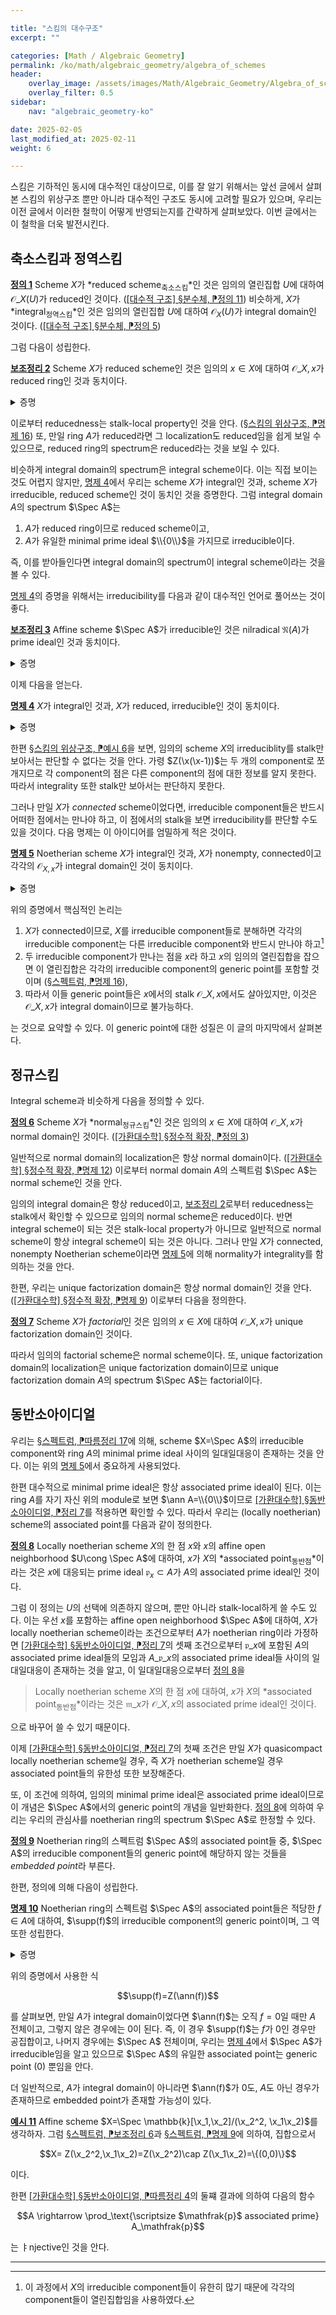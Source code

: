 ```yaml
---

title: "스킴의 대수구조"
excerpt: ""

categories: [Math / Algebraic Geometry]
permalink: /ko/math/algebraic_geometry/algebra_of_schemes
header:
    overlay_image: /assets/images/Math/Algebraic_Geometry/Algebra_of_schemes.png
    overlay_filter: 0.5
sidebar: 
    nav: "algebraic_geometry-ko"

date: 2025-02-05
last_modified_at: 2025-02-11
weight: 6

---
```


스킴은 기하적인 동시에 대수적인 대상이므로, 이를 잘 알기 위해서는 앞선 글에서 살펴본 스킴의 위상구조 뿐만 아니라 대수적인 구조도 동시에 고려할 필요가 있으며, 우리는 이전 글에서 이러한 철학이 어떻게 반영되는지를 간략하게 살펴보았다. 이번 글에서는 이 철학을 더욱 발전시킨다. 

## 축소스킴과 정역스킴

<div class="definition" markdown="1">

<ins id="def1">**정의 1**</ins> Scheme $X$가 *reduced scheme<sub>축소스킴</sub>*인 것은 임의의 열린집합 $U$에 대하여 $\mathscr{O}\_X(U)$가 reduced인 것이다. ([\[대수적 구조\] §분수체, ⁋정의 11](/ko/math/algebraic_structures/field_of_fractions#def11)) 비슷하게, $X$가 *integral<sub>정역스킴</sub>*인 것은 임의의 열린집합 $U$에 대하여 $\mathscr{O}_X(U)$가 integral domain인 것이다. ([\[대수적 구조\] §분수체, ⁋정의 5](/ko/math/algebraic_structures/field_of_fractions#def5))

</div>

그럼 다음이 성립한다.

<div class="proposition" markdown="1">

<ins id="lem2">**보조정리 2**</ins> Scheme $X$가 reduced scheme인 것은 임의의 $x\in X$에 대하여 $\mathscr{O}\_{X, x}$가 reduced ring인 것과 동치이다.

</div>
<details class="proof" markdown="1">
<summary>증명</summary>

우선 reduced scheme $X$의 임의의 점 $x\in X$에 대하여, $x$를 포함하는 affine open subscheme $U=\Spec A$를 생각하자. $\Spec A$ 안에서 $x$에 대응되는 prime ideal을 $\mathfrak{p}$라 하면

$$\mathscr{O}_{X,x}=(\mathscr{O}_X\vert_U)_x\cong \mathscr{O}_{\Spec A, \mathfrak{p}}\cong A_\mathfrak{p}$$

이고, 가정에 의해 $\mathscr{O}\_X(U)\cong A$가 reduced이므로 $A\_\mathfrak{p}$ 또한 reduced이다. 

거꾸로 임의의 $x\in X$에 대하여 $\mathscr{O}\_{X,x}$가 reduced라 하면, 임의의 열린집합 $U$에 대하여 다음 inclusion

$$\mathscr{O}_X(U)\hookrightarrow\prod_{x\in U} \mathscr{O}_{X,x}$$

을 생각하면 $\mathscr{O}_X(U)$가 reduced인 것을 확인할 수 있다. 

</details>

이로부터 reducedness는 stalk-local property인 것을 안다. ([§스킴의 위상구조, ⁋명제 16](/ko/math/algebraic_geometry/topology_of_schemes#prop16)) 또, 만일 ring $A$가 reduced라면 그 localization도 reduced임을 쉽게 보일 수 있으므로, reduced ring의 spectrum은 reduced라는 것을 보일 수 있다. 

비슷하게 integral domain의 spectrum은 integral scheme이다. 이는 직접 보이는 것도 어렵지 않지만, [명제 4](#prop4)에서 우리는 scheme $X$가 integral인 것과, scheme $X$가 irreducible, reduced scheme인 것이 동치인 것을 증명한다. 그럼 integral domain $A$의 spectrum $\Spec A$는

1. $A$가 reduced ring이므로 reduced scheme이고,
2. $A$가 유일한 minimal prime ideal $\\{0\\}$을 가지므로 irreducible이다.

즉, 이를 받아들인다면 integral domain의 spectrum이 integral scheme이라는 것을 볼 수 있다. 

[명제 4](#prop4)의 증명을 위해서는 irreducibility를 다음과 같이 대수적인 언어로 풀어쓰는 것이 좋다.

<div class="proposition" markdown="1">

<ins id="lem3">**보조정리 3**</ins> Affine scheme $\Spec A$가 irreducible인 것은 nilradical $\mathfrak{N}(A)$가 prime ideal인 것과 동치이다.

</div>
<details class="proof" markdown="1">
<summary>증명</summary>

$\Spec A$가 irreducible인 것은 이 공간의 임의의 두 basis $D(f),D(g)\neq\emptyset$에 대하여 $D(fg)\neq\emptyset$인 것과 동치이다. 그런데 다음 동치관계

$$D(f)\neq\emptyset\iff f\not\in \mathfrak{p}\text{ for some $\mathfrak{p}$}\iff f\not\in \mathfrak{N}(A)$$

로부터, ([\[대수적 구조\] §분수체, ⁋명제 14](/ko/math/algebraic_structures/field_of_fractions#prop14)) 명제 $D(f),D(g)\neq\emptyset\implies D(fg)\not\in\emptyset$은 다음 명제

$$f,g\not\in \mathfrak{N}(A)\implies fg\not\in \mathfrak{N}(A)$$

와 동치임을 안다. 

</details>

이제 다음을 얻는다. 

<div class="proposition" markdown="1">

<ins id="prop4">**명제 4**</ins> $X$가 integral인 것과, $X$가 reduced, irreducible인 것이 동치이다.

</div>
<details class="proof" markdown="1">
<summary>증명</summary>

우선 $X$가 integral이라 하자. 임의의 integral domain은 항상 reduced이므로 $X$는 reduced scheme이다. 만일 $X$가 irreducible scheme이 아니라 하면, 서로소이고 공집합이 아닌 두 열린집합 $U_1,U_2\neq\emptyset$가 존재한다. 그럼 열린집합 $U_1\cup U_2$에 대하여

$$\mathscr{O}_X(U_1\cup U_2)=\mathscr{O}_X(U_1)\times \mathscr{O}_X(U_2)$$

이고, 우변은 integral domain이 아니므로 이는 $X$가 integral이라는 가정에 모순이다.

거꾸로 irreducible reduced scheme $X$가 주어졌다 하고, $X$가 integral scheme임을 보이자. 즉, $X$의 임의의 열린집합 $U$가 주어졌을 때, $\mathscr{O}_X(U)$가 integral domain임을 보여야 한다. 우선 다음 주장을 보이자.

**주장** 임의의 affine open subset $\Spec A\cong V\subseteq X$에 대하여, $\mathscr{O}\_X(V)\cong A$는 항상 integral domain이다. 
> $X$가 reduced라는 가정으로부터 $A$가 reduced ring이어야 하는 것을 안다. 한편, $X$는 $X$의 irreducible closed subset이므로 $V$도 irreducible이고 ([\[위상수학\] §차원, ⁋명제 13](/ko/math/topology/dimension#prop14)) 따라서 [보조정리 3](#lem3)으로부터 $\mathfrak{N}(A)=0$는 prime ideal이 되어 $A$가 integral domain이다. 

이제 일반적으로 $X$의 임의의 열린집합 $U$에 대하여 $\mathscr{O}\_X(U)$가 integral domain임을 보인다. 이를 위해 두 원소 $f,g\in \mathscr{O}\_X(U)$가 $fg=0$을 만족한다고 하자. 그럼 $U$의 두 열린집합

$$D_U(f)=\{x\in U\mid f_x\not\in \mathfrak{m}_x\},\qquad D_U(g)=\{x\in U\mid g_x\not\in \mathfrak{m}_x\}$$

와 이들의 여집합 $Z_U(f), Z_U(g)$에 대하여 $U=Z_U(f)\cup Z_U(g)$가 성립한다. 이제 $X$가 irreducible이므로, [\[위상수학\] §차원, ⁋명제 13](/ko/math/topology/dimension#prop14)으로부터 그 열린집합 $U$ 또한 마찬가지라는 것을 알고 따라서 $Z_U(f)=U$이거나 $Z_U(g)=U$여야 한다. 일반성을 잃지 않고 $Z_U(f)=U$라 하자. 그럼 $U$의 임의의 open affine subset $V$에 대하여, $V$에서

$$D_V(f)=\{x\in V\mid f_x\not\in \mathfrak{m}_x\}$$

로 정의하면 $D_V(f)=D_U(f)\cap V=D(f\vert_{U\cap D_U(f)})\subseteq V$이고, 이것이 공집합이기 위해서는 $f\vert_{U\cap D_U(f)}$가 $\mathscr{O}_X(V)$의 nilpotent element이다. 그런데 $\mathscr{O}\_X(V)$는 위의 주장에 의하여 integral domain이므로, 이로부터 $f\vert_{U\cap D_U(f)}=0$이어야 함을 알고, 이것이 $U$의 임의의 open affine subset $V$에 대해 성립하므로 $f=0$이어야 한다. 

</details>

한편 [§스킴의 위상구조, ⁋예시 6](/ko/math/algebraic_geometry/topology_of_schemes#ex6)을 보면, 임의의 scheme $X$의 irreduciblity를 stalk만 보아서는 판단할 수 없다는 것을 안다. 가령 $Z(\x(\x-1))$는 두 개의 component로 쪼개지므로 각 component의 점은 다른 component의 점에 대한 정보를 알지 못한다. 따라서 integrality 또한 stalk만 보아서는 판단하지 못한다. 

그러나 만일 $X$가 *connected* scheme이었다면, irreducible component들은 반드시 어떠한 점에서는 만나야 하고, 이 점에서의 stalk을 보면 irreducibility를 판단할 수도 있을 것이다. 다음 명제는 이 아이디어를 엄밀하게 적은 것이다. 


<div class="proposition" markdown="1">

<ins id="prop5">**명제 5**</ins> Noetherian scheme $X$가 integral인 것과, $X$가 nonempty, connected이고 각각의 $\mathscr{O}_{X,x}$가 integral domain인 것이 동치이다. 

</div>
<details class="proof" markdown="1">
<summary>증명</summary>

우선 $X$가 integral이라면 $X$는 irreducible이므로 connected이고, 또 integral domain의 localization은 integral domain이므로 한쪽 방향은 자명하다.

반대쪽 방향의 경우, scheme $X$가 reduced인 것은 임의의 integral domain이 reduced이고, reducedness가 stalk-local property이기 때문에 자명하다. 따라서 주어진 조건을 사용하여 $X$가 irreducible이라는 것을 보이면 나머지는 [명제 4](#prop4)로부터 자명하다.

우선 $X$가 noetherian scheme이므로 적당한 noetherian ring들 $A_1,\ldots, A_r$이 존재하여 $X=\bigcup \Spec A\_i$라 할 수 있다. 또, $X$는 위상공간으로서 noetherian이고, 따라서 [\[위상수학\] §차원, ⁋명제 12](/ko/math/topology/dimension#prop13)에 의하여 $X$는 유한히 많은 irreducible component를 갖는다. 이제

$$X=\bigcup_{j=1}^s X_j\tag{$\ast$}$$

가 $X$를 irreducible component들로 분해한 것이라 하면, 고정된 $i$에 대하여 다음 집합들

$$X_1\cap \Spec A_i,\quad X_2\cap \Spec A_i,\quad\ldots,\quad X_s\cap \Spec A_i$$

중 공집합이 아닌 것들은 $\Spec A_i$의 irreducible component들이 된다. 이제 [§스펙트럼, ⁋명제 16](/ko/math/algebraic_geometry/spectrums#prop16)에 의하여, 이들 각각은 minimal prime ideal $\mathfrak{q}_j=I(X_j)$를 정의하며 거꾸로 $A_i$의 임의의 minimal prime ideal은 irreducible component $X_j\cap \Spec A_i$를 유일하게 결정한다. 

한편, $X$는 connected이므로, irreducible decomposition ($\ast$)에서 다음의 교집합

$$X_1\cap \bigcup_{j=2}^s X_j$$

를 생각하면 이는 $X$의 공집합이 아닌 두 열린집합들의 교집합이고, $X$가 connected이므로 이들은 반드시 어떠한 점 $x$에서 만나야 한다. 즉, 적당한 $j$가 존재하여 $x\in X_1\cap X_j$이다. 이제 점 $x$를 포함하는 $X$의 affine cover를 $\Spec A_i$라 하고, 이 때 $x$가 prime ideal $\mathfrak{p}$에 대응된다 하자. 즉

$$x\in \Spec A_i\cap X_1\cap X_j=(\Spec A_i\cap X_1)\cap (\Spec A_i\cap X_j)$$

이다. 이제 앞선 논증으로부터 $\Spec A_i\cap X_1$은 generic point $\mathfrak{q}\_1$을, $\Spec A_i\cap X_j$는 generic point $\mathfrak{q}\_j$를 가지며, 이들은 $A_i$의 minimal prime ideal이다. 이제 $x$에서의 stalk $\mathscr{O}_{X,x}\cong (A\_i)\_\mathfrak{p}$를 생각하면, $\mathfrak{q}_1,\mathfrak{q}_2$의 minimality로부터 $\mathfrak{q}\_1,\mathfrak{q}\_2\subseteq \mathfrak{p}$이고 따라서 $\mathfrak{q}\_1 A_i, \mathfrak{q}\_2 A_i$는 각각 $A_i$의 minimal prime ideal이 된다. ([\[가환대수학\] §국소화, ⁋명제 8](/ko/math/commutative_algebra/localization#prop8)) 그런데 integral domain은 유일한 minimal prime ideal $(0)$을 가지므로 이는 $\mathscr{O}\_{X,x}$가 integral domain이라는 가정에 모순이다.

</details>

위의 증명에서 핵심적인 논리는 

1. $X$가 connected이므로, $X$를 irreducible component들로 분해하면 각각의 irreducible component는 다른 irreducible component와 반드시 만나야 하고[^1]
2. 두 irreducible component가 만나는 점을 $x$라 하고 $x$의 임의의 열린집합을 잡으면 이 열린집합은 각각의 irreducible component의 generic point를 포함할 것이며 ([§스펙트럼, ⁋명제 16](/ko/math/algebraic_geometry/spectrums#prop16)),
3. 따라서 이들 generic point들은 $x$에서의 stalk $\mathscr{O}\_{X,x}$에서도 살아있지만, 이것은 $\mathscr{O}\_{X,x}$가 integral domain이므로 불가능하다.

는 것으로 요약할 수 있다. 이 generic point에 대한 성질은 이 글의 마지막에서 살펴본다. 

## 정규스킴

Integral scheme과 비슷하게 다음을 정의할 수 있다.

<div class="definition" markdown="1">

<ins id="def6">**정의 6**</ins> Scheme $X$가 *normal<sub>정규스킴</sub>*인 것은 임의의 $x\in X$에 대하여 $\mathscr{O}\_{X,x}$가 normal domain인 것이다. ([\[가환대수학\] §정수적 확장, ⁋정의 3](/ko/math/commutative_algebra/integral_extension#def3))

</div>

일반적으로 normal domain의 localization은 항상 normal domain이다. ([\[가환대수학\] §정수적 확장, ⁋명제 12](/ko/math/commutative_algebra/integral_extension#prop12)) 이로부터 normal domain $A$의 스펙트럼 $\Spec A$는 normal scheme인 것을 안다. 

임의의 integral domain은 항상 reduced이고, [보조정리 2](#lem2)로부터 reducedness는 stalk에서 확인할 수 있으므로 임의의 normal scheme은 reduced이다. 반면 integral scheme이 되는 것은 stalk-local property가 아니므로 일반적으로 normal scheme이 항상 integral scheme이 되는 것은 아니다. 그러나 만일 $X$가 connected, nonempty Noetherian scheme이라면 [명제 5](#prop5)에 의해 normality가 integrality를 함의하는 것을 안다. 

한편, 우리는 unique factorization domain은 항상 normal domain인 것을 안다. ([\[가환대수학\] §정수적 확장, ⁋명제 9](/ko/math/commutative_algebra/integral_extension#prop9)) 이로부터 다음을 정의한다.

<div class="definition" markdown="1">

<ins id="def7">**정의 7**</ins> Scheme $X$가 *factorial*인 것은 임의의 $x\in X$에 대하여 $\mathscr{O}\_{X,x}$가 unique factorization domain인 것이다.

</div>

따라서 임의의 factorial scheme은 normal scheme이다. 또, unique factorization domain의 localization은 unique factorization domain이므로 unique factorization domain $A$의 spectrum $\Spec A$는 factorial이다. 

## 동반소아이디얼

우리는 [§스펙트럼, ⁋따름정리 17](/ko/math/algebraic_geometry/spectrums#cor17)에 의해, scheme $X=\Spec A$의 irreducible component와 ring $A$의 minimal prime ideal 사이의 일대일대응이 존재하는 것을 안다. 이는 위의 [명제 5](#prop5)에서 중요하게 사용되었다.

한편 대수적으로 minimal prime ideal은 항상 associated prime ideal이 된다. 이는 ring $A$를 자기 자신 위의 module로 보면 $\ann A=\\{0\\}$이므로 [\[가환대수학\] §동반소아이디얼, ⁋정리 7](/ko/math/commutative_algebra/associated_primes#thm7)를 적용하면 확인할 수 있다. 따라서 우리는 (locally noetherian) scheme의 associated point를 다음과 같이 정의한다.

<div class="definition" markdown="1">

<ins id="def8">**정의 8**</ins> Locally noetherian scheme $X$의 한 점 $x$와 $x$의 affine open neighborhood $U\cong \Spec A$에 대하여, $x$가 $X$의 *associated point<sub>동반점</sub>*이라는 것은 $x$에 대응되는 prime ideal $\mathfrak{p}_x\subset A$가 $A$의 associated prime ideal인 것이다. 

</div>

그럼 이 정의는 $U$의 선택에 의존하지 않으며, 뿐만 아니라 stalk-local하게 쓸 수도 있다. 이는 우선 $x$를 포함하는 affine open neighborhood $\Spec A$에 대하여, $X$가 locally noetherian scheme이라는 조건으로부터 $A$가 noetherian ring이라 가정하면 [\[가환대수학\] §동반소아이디얼, ⁋정리 7](/ko/math/commutative_algebra/associated_primes#thm7)의 셋째 조건으로부터 $\mathfrak{p}\_x$에 포함된 $A$의 associated prime ideal들의 모임과 $A\_{\mathfrak{p}\_x}$의 associated prime ideal들 사이의 일대일대응이 존재하는 것을 알고, 이 일대일대응으로부터 [정의 8](#prop8)을

> Locally noetherian scheme $X$의 한 점 $x$에 대하여, $x$가 $X$의 *associated point<sub>동반점</sub>*이라는 것은 $\mathfrak{m}\_x$가 $\mathscr{O}\_{X,x}$의 associated prime ideal인 것이다.

으로 바꾸어 쓸 수 있기 때문이다. 

이제 [\[가환대수학\] §동반소아이디얼, ⁋정리 7](/ko/math/commutative_algebra/associated_primes#thm7)의 첫째 조건은 만일 $X$가 quasicompact locally noetherian scheme일 경우, 즉 $X$가 noetherian scheme일 경우 associated point들의 유한성 또한 보장해준다. 

또, 이 조건에 의하여, 임의의 minimal prime ideal은 associated prime ideal이므로 이 개념은 $\Spec A$에서의 generic point의 개념을 일반화한다. [정의 8](#def8)에 의하여 우리는 우리의 관심사를 noetherian ring의 spectrum $\Spec A$로 한정할 수 있다. 

<div class="definition" markdown="1">

<ins id="def9">**정의 9**</ins> Noetherian ring의 스펙트럼 $\Spec A$의 associated point들 중, $\Spec A$의 irreducible component들의 generic point에 해당하지 않는 것들을 *embedded point*라 부른다. 

</div>

한편, 정의에 의해 다음이 성립한다.

<div class="proposition" markdown="1">

<ins id="prop10">**명제 10**</ins> Noetherian ring의 스펙트럼 $\Spec A$의 associated point들은 적당한 $f\in A$에 대하여, $\supp(f)$의 irreducible component의 generic point이며, 그 역 또한 성립한다.

</div>
<details class="proof" markdown="1">
<summary>증명</summary>

우선 임의의 $g\in A$와 prime ideal $\mathfrak{q}\in \Spec A$에 대하여

$$\mathfrak{q}\in \supp(g)\iff g_\mathfrak{q}\neq 0\text{ in $A_\mathfrak{q}$}\iff \ann(g_\mathfrak{q})\neq A_\mathfrak{q}$$

이 성립한다. 그런데 [\[가환대수학\] §국소화, ⁋명제 5](/ko/math/commutative_algebra/localization#prop5)에 의하여

$$\ann(g_\mathfrak{q})=\ann(g)A_\mathfrak{q}$$

이므로, 마지막 조건은 $\ann(g)\setminus \mathfrak{q}=\emptyset$, 즉 $\mathfrak{q}\in Z(\ann(g))$와 동치이다. 이로부터 임의의 $g\in A$에 대해

$$\supp(g)=Z(\ann(g))$$

이 성립하는 것을 안다. 따라서 $\supp(g)$의 irreducible component와 $\ann(g)$를 포함하는 minimal prime ideal 사이의 일대일 대응이 존재한다. 

이제 $\Spec A$의 임의의 associated point $\mathfrak{p}$가 주어졌다 하면, 정의에 의해 적당한 $f\in A$가 존재하여 $\mathfrak{p}=\ann(f)$이다. 이제

$$\supp(f)=Z(\ann(f))=Z(\mathfrak{p})$$

이고, $\mathfrak{p}$가 $\ann(f)=\mathfrak{p}$의 minimal prime인 것은 자명하므로 $\mathfrak{p}$는 $\supp f$의 generic point이다. 이 논증은 위의 관찰을 바탕으로 반대로도 작동한다. 

</details>

위의 증명에서 사용한 식

$$\supp(f)=Z(\ann(f))$$

를 살펴보면, 만일 $A$가 integral domain이었다면 $\ann(f)$는 오직 $f=0$일 때만 $A$ 전체이고, 그렇지 않은 경우에는 $0$이 된다. 즉, 이 경우 $\supp(f)$는 $f$가 $0$인 경우만 공집합이고, 나머지 경우에는 $\Spec A$ 전체이며, 우리는 [명제 4](#prop4)에서 $\Spec A$가 irreducible임을 알고 있으므로 $\Spec A$의 유일한 associated point는 generic point $(0)$ 뿐임을 안다. 

더 일반적으로, $A$가 integral domain이 아니라면 $\ann(f)$가 $0$도, $A$도 아닌 경우가 존재하므로 embedded point가 존재할 가능성이 있다. 

<div class="example" markdown="1">

<ins id="ex11">**예시 11**</ins> Affine scheme $X=\Spec \mathbb{k}[\x_1,\x_2]/(\x_2^2, \x_1\x_2)$를 생각하자. 그럼 [§스펙트럼, ⁋보조정리 6](/ko/math/algebraic_geometry/spectrums)과 [§스펙트럼, ⁋명제 9](/ko/math/algebraic_geometry/spectrums#prop9)에 의하여, 집합으로서 

$$X= Z(\x_2^2,\x_1\x_2)=Z(\x_2^2)\cap Z(\x_1\x_2)=\{(0,0)\}$$

이다. 

</div>






한편 [\[가환대수학\] §동반소아이디얼, ⁋따름정리 4](/ko/math/commutative_algebra/associated_primes#cor4)의 둘쨰 결과에 의하여 다음의 함수

$$A \rightarrow \prod_\text{\scriptsize $\mathfrak{p}$ associated prime} A_\mathfrak{p}$$

는 ㅑnjective인 것을 안다. 

---
[^1]: 이 과정에서 $X$의 irreducible component들이 유한히 많기 때문에 각각의 component들이 열린집합임을 사용하였다. 